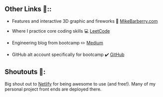 ## Other Links :link:::

 - Features and interactive 3D graphic and fireworks  :train:  [MikeBarberry.com](https://mikebarberry.com)

 - Where I practice core coding skills  :computer:  [LeetCode](https://leetcode.com/Mbarberry/)

 - Engineering blog from bootcamp  :pencil2:  [Medium](https://mikebarberry.medium.com/)

 - GitHub alt account specifically for bootcamp :heavy_check_mark:  [GitHub](https://github.com/MikeBarberry-Flatiron)

## Shoutouts :raised_hands::
Big shout out to [Netlify](https://www.netlify.com/) for being awesome to use (and free!). Many of my personal project front ends are deployed there.
